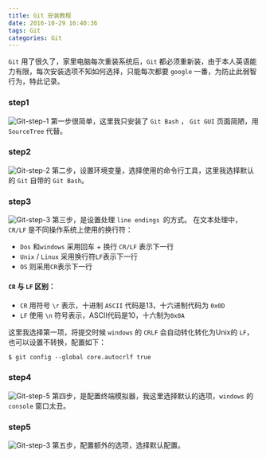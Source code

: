 ```yaml
---
title: Git 安装教程
date: 2016-10-29 16:40:36
tags: Git
categories: Git
---
```


`Git` 用了很久了，家里电脑每次重装系统后，`Git` 都必须重新装，由于本人英语能力有限，每次安装选项不知如何选择，只能每次都要 `google` 一番，为防止此弱智行为，特此记录。

<!-- more -->
### step1
![Git-step-1](http://ofstpx613.bkt.clouddn.com/3BB0.tmp.png)
第一步很简单，这里我只安装了 `Git Bash` ， `Git GUI` 页面简陋，用 `SourceTree` 代替。

### step2
![Git-step-2](http://ofstpx613.bkt.clouddn.com/525D.tmp.png)
第二步，设置环境变量，选择使用的命令行工具，这里我选择默认的 `Git` 自带的 `Git Bash`。

### step3
![Git-step-3](http://ofstpx613.bkt.clouddn.com/6B4C.tmp.png)
第三步，是设置处理 `line endings `的方式。
在文本处理中，`CR/LF` 是不同操作系统上使用的换行符：
- `Dos` 和`windows` 采用回车 + 换行 `CR/LF` 表示下一行
- `Unix` / `Linux` 采用换行符`LF`表示下一行
- `OS` 则采用`CR`表示下一行

#### `CR` 与 `LF` 区别：

- `CR` 用符号 `\r` 表示，十进制 `ASCII` 代码是13，十六进制代码为 `0x0D`
- `LF` 使用 `\n` 符号表示，ASCII代码是10，十六制为`0x0A`

这里我选择第一项，将提交时候 `windows` 的 `CRLF` 会自动转化转化为Unix的 `LF`，
也可以设置不转换，配置如下：
```
$ git config --global core.autocrlf true
```

### step4
![Git-step-5](http://ofstpx613.bkt.clouddn.com/7F98.tmp.png)
第四步，是配置终端模拟器，我这里选择默认的选项，`windows` 的 `console` 窗口太丑。

### step5
![Git-step-3](http://ofstpx613.bkt.clouddn.com/42BA.tmp.png)
第五步，配置额外的选项，选择默认配置。

